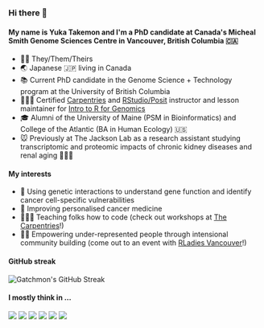### Hi there 👋

#### My name is Yuka Takemon and I'm a PhD candidate at Canada's Micheal Smith Genome Sciences Centre in Vancouver, British Columbia 🇨🇦
- 🏳️‍🌈 They/Them/Theirs
- 🌏 Japanese 🇯🇵 living in Canada
- 📚 Current PhD candidate in the Genome Science + Technology program at the University of British Columbia
- 🧑🏻‍🏫 Certified [Carpentries](https://carpentries.org/instructors/) and [RStudio/Posit](https://education.rstudio.com/trainers/people/takemon+yuka/) instructor and lesson maintainer for [Intro to R for Genomics](https://datacarpentry.org/genomics-r-intro/)
- 🎓 Alumni of the University of Maine (PSM in Bioinformatics) and College of the Atlantic (BA in Human Ecology) 🇺🇸
- 🐭 Previously at The Jackson Lab as a research assistant studying transcriptomic and proteomic impacts of chronic kidney diseases and renal aging 🫘🧓🏼
  
#### My interests 
- 🧬 Using genetic interactions to understand gene function and identify cancer cell-specific vulnerabilities
- 💊 Improving personalised cancer medicine
- 🧑🏻‍💻 Teaching folks how to code (check out workshops at [The Carpentries](https://carpentries.org/index.html)!)
- 💪🏼 Empowering under-represented people through intensional community building (come out to an event with [RLadies Vancouver](https://www.meetup.com/rladies-vancouver/)!)

#### GitHub streak
![Gatchmon's GitHub Streak](https://github-readme-streak-stats.herokuapp.com/?user=ytakemon)

#### I mostly think in ... 
![](https://img.shields.io/badge/OS-Linux-informational?style=flat&logo=Linux&logoColor=white&color=1793D1)
![](https://img.shields.io/badge/OS-MacOS-informational?style=flat&logo=MacOS&logoColor=white&color=7D7D7D)
![](https://img.shields.io/badge/Language-Bash-informational?style=flat&logo=GNUBash&logoColor=white&color=4EAA25)
![](https://img.shields.io/badge/Language-R-informational?style=flat&logo=R&logoColor=white&color=276DC3)
![](https://img.shields.io/badge/IDE-R_Studio-informational?style=flat&logo=RStudio&logoColor=white&color=75AADB)
![](https://img.shields.io/badge/Language-Python-informational?style=flat&logo=Python&logoColor=white&color=3776AB)
